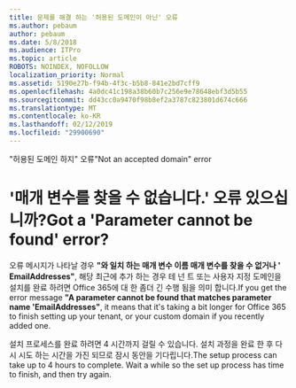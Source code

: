 ```yaml
---
title: 문제를 해결 하는 '허용된 도메인이 아닌' 오류
ms.author: pebaum
author: pebaum
ms.date: 5/8/2018
ms.audience: ITPro
ms.topic: article
ROBOTS: NOINDEX, NOFOLLOW
localization_priority: Normal
ms.assetid: 5190e27b-f94b-4f3c-b5b8-841e2bd7cff9
ms.openlocfilehash: 4a0dc41c198a38b60b7c256e9e78648ebf3d5b55
ms.sourcegitcommit: dd43cc0a9470f98b8ef2a3787c823801d674c666
ms.translationtype: MT
ms.contentlocale: ko-KR
ms.lasthandoff: 02/12/2019
ms.locfileid: "29900690"
---
```

<span data-ttu-id="3dd1f-102">"허용된 도메인 하지" 오류</span><span class="sxs-lookup"><span data-stu-id="3dd1f-102">"Not an accepted domain" error</span></span>

# <a name="got-a-parameter-cannot-be-found-error"></a><span data-ttu-id="3dd1f-103">'매개 변수를 찾을 수 없습니다.' 오류 있으십니까?</span><span class="sxs-lookup"><span data-stu-id="3dd1f-103">Got a 'Parameter cannot be found' error?</span></span>

<span data-ttu-id="3dd1f-104">오류 메시지가 나타날 경우 **"와 일치 하는 매개 변수 이름 매개 변수를 찾을 수 없거나 ' EmailAddresses"**, 해당 최근에 추가 하는 경우 테 넌 트 또는 사용자 지정 도메인을 설치를 완료 하려면 Office 365에 대 한 좀더 긴 수행 됨을 의미 합니다.</span><span class="sxs-lookup"><span data-stu-id="3dd1f-104">If you get the error message **"A parameter cannot be found that matches parameter name 'EmailAddresses"**, it means that it's taking a bit longer for Office 365 to finish setting up your tenant, or your custom domain if you recently added one.</span></span> 
  
<span data-ttu-id="3dd1f-p101">설치 프로세스를 완료 하려면 4 시간까지 걸릴 수 있습니다. 설치 과정을 완료 한 후 다시 시도 하는 시간을 가진 되므로 잠시 동안을 기다립니다.</span><span class="sxs-lookup"><span data-stu-id="3dd1f-p101">The setup process can take up to 4 hours to complete. Wait a while so the set up process has time to finish, and then try again.</span></span>
  

